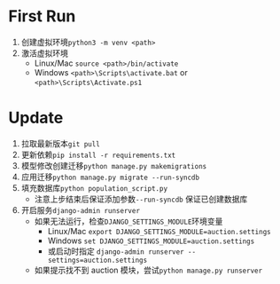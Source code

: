 # First Run

1. 创建虚拟环境`python3 -m venv <path>`
2. 激活虚拟环境
   - Linux/Mac `source <path>/bin/activate`
   - Windows `<path>\Scripts\activate.bat` or `<path>\Scripts\Activate.ps1`

# Update

1. 拉取最新版本`git pull`
2. 更新依赖`pip install -r requirements.txt`
3. 模型修改创建迁移`python manage.py makemigrations`
4. 应用迁移`python manage.py migrate --run-syncdb`
5. 填充数据库`python population_script.py`
   - 注意上步结束后保证添加参数`--run-syncdb` 保证已创建数据库
6. 开启服务`django-admin runserver`
   - 如果无法运行，检查`DJANGO_SETTINGS_MODULE`环境变量
     - Linux/Mac `export DJANGO_SETTINGS_MODULE=auction.settings`
     - Windows `set DJANGO_SETTINGS_MODULE=auction.settings`
     - 或启动时指定 `django-admin runserver --settings=auction.settings`
   - 如果提示找不到 auction 模块，尝试`python manage.py runserver`
